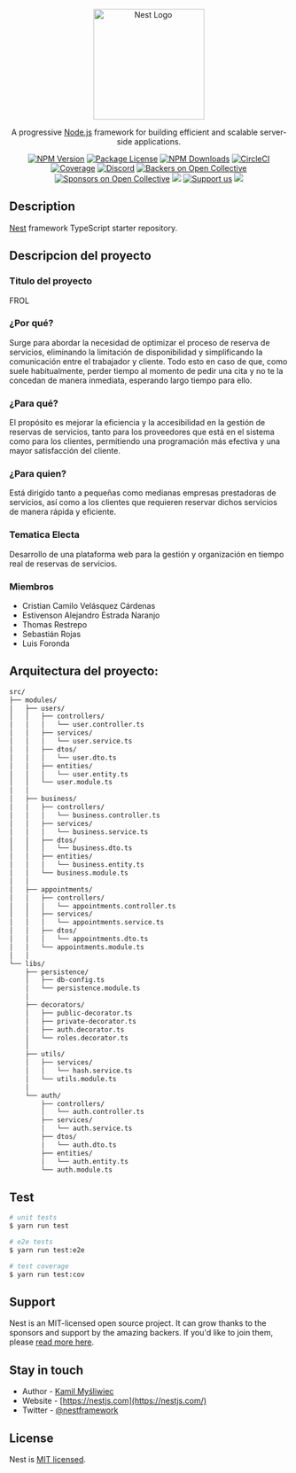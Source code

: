 <p align="center">
  <a href="http://nestjs.com/" target="blank"><img src="https://nestjs.com/img/logo-small.svg" width="200" alt="Nest Logo" /></a>
</p>

[circleci-image]: https://img.shields.io/circleci/build/github/nestjs/nest/master?token=abc123def456
[circleci-url]: https://circleci.com/gh/nestjs/nest

  <p align="center">A progressive <a href="http://nodejs.org" target="_blank">Node.js</a> framework for building efficient and scalable server-side applications.</p>
    <p align="center">
<a href="https://www.npmjs.com/~nestjscore" target="_blank"><img src="https://img.shields.io/npm/v/@nestjs/core.svg" alt="NPM Version" /></a>
<a href="https://www.npmjs.com/~nestjscore" target="_blank"><img src="https://img.shields.io/npm/l/@nestjs/core.svg" alt="Package License" /></a>
<a href="https://www.npmjs.com/~nestjscore" target="_blank"><img src="https://img.shields.io/npm/dm/@nestjs/common.svg" alt="NPM Downloads" /></a>
<a href="https://circleci.com/gh/nestjs/nest" target="_blank"><img src="https://img.shields.io/circleci/build/github/nestjs/nest/master" alt="CircleCI" /></a>
<a href="https://coveralls.io/github/nestjs/nest?branch=master" target="_blank"><img src="https://coveralls.io/repos/github/nestjs/nest/badge.svg?branch=master#9" alt="Coverage" /></a>
<a href="https://discord.gg/G7Qnnhy" target="_blank"><img src="https://img.shields.io/badge/discord-online-brightgreen.svg" alt="Discord"/></a>
<a href="https://opencollective.com/nest#backer" target="_blank"><img src="https://opencollective.com/nest/backers/badge.svg" alt="Backers on Open Collective" /></a>
<a href="https://opencollective.com/nest#sponsor" target="_blank"><img src="https://opencollective.com/nest/sponsors/badge.svg" alt="Sponsors on Open Collective" /></a>
  <a href="https://paypal.me/kamilmysliwiec" target="_blank"><img src="https://img.shields.io/badge/Donate-PayPal-ff3f59.svg"/></a>
    <a href="https://opencollective.com/nest#sponsor"  target="_blank"><img src="https://img.shields.io/badge/Support%20us-Open%20Collective-41B883.svg" alt="Support us"></a>
  <a href="https://twitter.com/nestframework" target="_blank"><img src="https://img.shields.io/twitter/follow/nestframework.svg?style=social&label=Follow"></a>
</p>
  <!--[![Backers on Open Collective](https://opencollective.com/nest/backers/badge.svg)](https://opencollective.com/nest#backer)
  [![Sponsors on Open Collective](https://opencollective.com/nest/sponsors/badge.svg)](https://opencollective.com/nest#sponsor)-->

## Description

[Nest](https://github.com/nestjs/nest) framework TypeScript starter repository.

## Descripcion del proyecto
### Titulo del proyecto
FROL

### ¿Por qué?
Surge para abordar la necesidad de optimizar el proceso de reserva de servicios, eliminando la limitación de disponibilidad y simplificando la comunicación entre el trabajador y cliente. Todo esto en caso de que, como suele habitualmente, perder tiempo al momento de pedir una cita y no te la concedan de manera inmediata, esperando largo tiempo para ello. 

### ¿Para qué?
El propósito es mejorar la eficiencia y la accesibilidad en la gestión de reservas de servicios, tanto para los proveedores que está en el sistema como para los clientes, permitiendo una programación más efectiva y una mayor satisfacción del cliente.

### ¿Para quien?
Está dirigido tanto a pequeñas como medianas empresas prestadoras de servicios, así como a los clientes que requieren reservar dichos servicios de manera rápida y eficiente.

### Tematica Electa
Desarrollo de una plataforma web para la gestión y organización en tiempo real de reservas de servicios.

### Miembros
- Cristian Camilo Velásquez Cárdenas
- Estivenson Alejandro Estrada Naranjo
- Thomas Restrepo
- Sebastián Rojas
- Luis Foronda


## Arquitectura del proyecto:
```bash
src/
├── modules/
│   ├── users/
│   │   ├── controllers/
│   │   │   └── user.controller.ts
│   │   ├── services/
│   │   │   └── user.service.ts
│   │   ├── dtos/
│   │   │   └── user.dto.ts
│   │   ├── entities/
│   │   │   └── user.entity.ts
│   │   └── user.module.ts
│   │
│   ├── business/
│   │   ├── controllers/
│   │   │   └── business.controller.ts
│   │   ├── services/
│   │   │   └── business.service.ts
│   │   ├── dtos/
│   │   │   └── business.dto.ts
│   │   ├── entities/
│   │   │   └── business.entity.ts
│   │   └── business.module.ts
│   │
│   ├── appointments/
│   │   ├── controllers/
│   │   │   └── appointments.controller.ts
│   │   ├── services/
│   │   │   └── appointments.service.ts
│   │   ├── dtos/
│   │   │   └── appointments.dto.ts
│   │   └── appointments.module.ts
│   │
└── libs/
    ├── persistence/
    │   ├── db-config.ts 
    │   └── persistence.module.ts
    │
    ├── decorators/
    │   ├── public-decorator.ts 
    │   ├── private-decorator.ts 
    │   ├── auth.decorator.ts
    │   └── roles.decorator.ts
    │
    ├── utils/
    │   ├── services/
    │   │   └── hash.service.ts
    │   └── utils.module.ts
    │
    └── auth/
        ├── controllers/
        │   └── auth.controller.ts
        ├── services/
        │   └── auth.service.ts
        ├── dtos/
        │   └── auth.dto.ts
        ├── entities/
        │   └── auth.entity.ts
        └── auth.module.ts
```

## Test

```bash
# unit tests
$ yarn run test

# e2e tests
$ yarn run test:e2e

# test coverage
$ yarn run test:cov
```

## Support

Nest is an MIT-licensed open source project. It can grow thanks to the sponsors and support by the amazing backers. If you'd like to join them, please [read more here](https://docs.nestjs.com/support).

## Stay in touch

- Author - [Kamil Myśliwiec](https://kamilmysliwiec.com)
- Website - [https://nestjs.com](https://nestjs.com/)
- Twitter - [@nestframework](https://twitter.com/nestframework)

## License

Nest is [MIT licensed](LICENSE).
